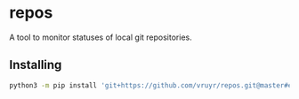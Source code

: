 # repos

A tool to monitor statuses of local git repositories.

## Installing

```sh
python3 -m pip install 'git+https://github.com/vruyr/repos.git@master#egg=repos'
```
